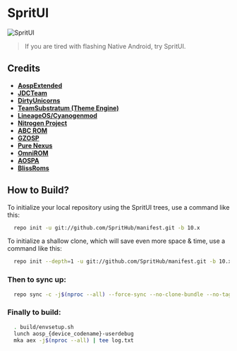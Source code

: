 # SpritUI

![SpritUI](https://raw.githubusercontent.com/SpritHub/android/10.x/banner.png)

> If you are tired with flashing Native Android, try SpritUI.

## Credits
* [**AospExtended**](https://github.com/AospExtended)
* [**JDCTeam**](https://github.com/AOSP-JF-MM)
* [**DirtyUnicorns**](https://github.com/DirtyUnicorns)
* [**TeamSubstratum (Theme Engine)**](https://github.com/Substratum)
* [**LineageOS/Cyanogenmod**](https://github.com/LineageOS)
* [**Nitrogen Project**](https://github.com/nitrogen-project)
* [**ABC ROM**](https://github.com/ezio84)
* [**GZOSP**](https://github.com/GZOSP)
* [**Pure Nexus**](https://github.com/PureNexusProject)
* [**OmniROM**](https://github.com/omnirom/)
* [**AOSPA**](https://github.com/aospa/)
* [**BlissRoms**](https://github.com/BlissRoms)

## How to Build?

To initialize your local repository using the SpritUI trees, use a 
command like this:

```bash
  repo init -u git://github.com/SpritHub/manifest.git -b 10.x
```
To initialize a shallow clone, which will save even more space & time, use a command like this:

```bash
  repo init --depth=1 -u git://github.com/SpritHub/manifest.git -b 10.x
```
  
### Then to sync up:

```bash
  repo sync -c -j$(nproc --all) --force-sync --no-clone-bundle --no-tags
```
### Finally to build:

```bash
  . build/envsetup.sh
  lunch aosp_{device_codename}-userdebug
  mka aex -j$(nproc --all) | tee log.txt
```
